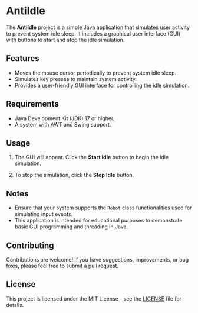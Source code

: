 # AntiIdle

The **AntiIdle** project is a simple Java application that simulates user activity to prevent system idle sleep. It includes a graphical user interface (GUI) with buttons to start and stop the idle simulation.

## Features

- Moves the mouse cursor periodically to prevent system idle sleep.
- Simulates key presses to maintain system activity.
- Provides a user-friendly GUI interface for controlling the idle simulation.

## Requirements

- Java Development Kit (JDK) 17 or higher.
- A system with AWT and Swing support.

## Usage

1. The GUI will appear. Click the **Start Idle** button to begin the idle simulation.

2. To stop the simulation, click the **Stop Idle** button.

## Notes

- Ensure that your system supports the `Robot` class functionalities used for simulating input events.
- This application is intended for educational purposes to demonstrate basic GUI programming and threading in Java.

## Contributing

Contributions are welcome! If you have suggestions, improvements, or bug fixes, please feel free to submit a pull request.

## License

This project is licensed under the MIT License - see the [LICENSE](LICENSE) file for details.